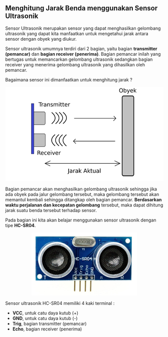 ## Menghitung Jarak Benda menggunakan Sensor Ultrasonik

Sensor Ultrasonik merupakan sensor yang dapat menghasilkan gelombang ultrasonik yang dapat kita manfaatkan untuk mengetahui jarak antara sensor dengan obyek yang diukur.

Sensor ultrasonik umumnya terdiri dari 2 bagian, yaitu bagian **transmitter (pemancar)** dan **bagian receiver (penerima)**. Bagian pemancar inilah yang bertugas untuk memancarkan gelombang ultrasonik sedangkan bagian receiver yang menerima gelombang ultrasonik yang dihasilkan oleh pemancar.

Bagaimana sensor ini dimanfaatkan untuk menghitung jarak ?

<p align="center">
<img src="/Gambar/konsep-kerja-sensor-ultrasonik-2.png" height="300">
</p>

Bagian pemancar akan menghasilkan gelombang ultrasonik sehingga jika ada obyek pada jalur gelombang tersebut, maka gelombang tersebut akan memantul kembali sehingga ditangkap oleh bagian pemancar. **Berdasarkan waktu perjalanan dan kecepatan gelombang** tersebut, maka dapat dihitung jarak suatu benda tersebut terhadap sensor.

Pada bagian ini kita akan belajar menggunakan sensor ultrasonik dengan tipe **HC-SR04**. 

<p align="center">
<img src="/Gambar/ultrasonik-sensor-hc-sr04.jpg" height="200">
</p>

Sensor ultrasonik HC-SR04 memiliki 4 kaki terminal :
* **VCC**, untuk catu daya kutub (+)
* **GND**, untuk catu daya kutub (-)
* **Trig**, bagian transmitter (pemancar)
* **Echo**, bagian receiver (penerima)
